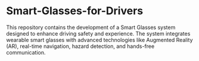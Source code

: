 # Smart-Glasses-for-Drivers
This repository contains the development of a Smart Glasses system designed to enhance driving safety and experience. The system integrates wearable smart glasses with advanced technologies like Augmented Reality (AR), real-time navigation, hazard detection, and hands-free communication. 
